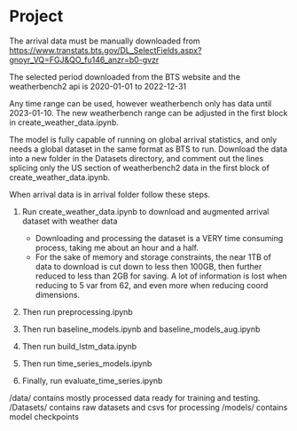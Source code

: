 # Project



The arrival data must be manually downloaded from https://www.transtats.bts.gov/DL_SelectFields.aspx?gnoyr_VQ=FGJ&QO_fu146_anzr=b0-gvzr

The selected period downloaded from the BTS website and the weatherbench2 api is 2020-01-01 to 2022-12-31

Any time range can be used, however weatherbench only has data until 2023-01-10. The new weatherbench range can be adjusted in the first block in create_weather_data.ipynb. 

The model is fully capable of running on global arrival statistics, and only needs a global dataset in the same format as BTS to run. Download the data into a new folder in the Datasets directory, and comment out the lines splicing only the US section of weatherbench2 data in the first block of create_weather_data.ipynb.




When arrival data is in arrival folder follow these steps.


1. Run create_weather_data.ipynb to download and augmented arrival dataset with weather data
    - Downloading and processing the dataset is a VERY time consuming process, taking me about an hour and a half. 
    - For the sake of memory and storage constraints, the near 1TB of data to download is cut down to less then 100GB, then further reduced to less than 2GB for saving.
        A lot of information is lost when reducing to 5 var from 62, and even more when reducing coord dimensions.

2. Then run preprocessing.ipynb

3. Then run baseline_models.ipynb and baseline_models_aug.ipynb

4. Then run build_lstm_data.ipynb

5. Then run time_series_models.ipynb

6. Finally, run evaluate_time_series.ipynb








/data/ contains mostly processed data ready for training and testing.
/Datasets/ contains raw datasets and csvs for processing
/models/ contains model checkpoints

